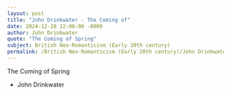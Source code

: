 ```yaml
---
layout: post
title: "John Drinkwater - The Coming of"
date: 2024-12-28 12:00:00 -0000
author: John Drinkwater
quote: "The Coming of Spring"
subject: British Neo-Romanticism (Early 20th century)
permalink: /British Neo-Romanticism (Early 20th century)/John Drinkwater/John Drinkwater - The Coming of
---
```


The Coming of Spring

- John Drinkwater

